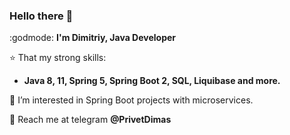 ### Hello there 👋

:godmode: **I'm Dimitriy, Java Developer**

:star: That my strong skills: 

- **Java 8, 11, Spring 5, Spring Boot 2, SQL, Liquibase and more.**
   

:leaves: I’m interested in Spring Boot projects with microservices.


:calling: Reach me at telegram **@PrivetDimas**
